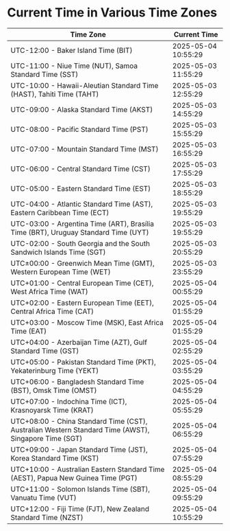 # Current Time in Various Time Zones

| Time Zone | Current Time |
|-----------|--------------|
| UTC-12:00 - Baker Island Time (BIT) | 2025-05-04 10:55:29 |
| UTC-11:00 - Niue Time (NUT), Samoa Standard Time (SST) | 2025-05-03 11:55:29 |
| UTC-10:00 - Hawaii-Aleutian Standard Time (HAST), Tahiti Time (TAHT) | 2025-05-03 12:55:29 |
| UTC-09:00 - Alaska Standard Time (AKST) | 2025-05-03 14:55:29 |
| UTC-08:00 - Pacific Standard Time (PST) | 2025-05-03 15:55:29 |
| UTC-07:00 - Mountain Standard Time (MST) | 2025-05-03 16:55:29 |
| UTC-06:00 - Central Standard Time (CST) | 2025-05-03 17:55:29 |
| UTC-05:00 - Eastern Standard Time (EST) | 2025-05-03 18:55:29 |
| UTC-04:00 - Atlantic Standard Time (AST), Eastern Caribbean Time (ECT) | 2025-05-03 19:55:29 |
| UTC-03:00 - Argentina Time (ART), Brasília Time (BRT), Uruguay Standard Time (UYT) | 2025-05-03 19:55:29 |
| UTC-02:00 - South Georgia and the South Sandwich Islands Time (SGT) | 2025-05-03 20:55:29 |
| UTC±00:00 - Greenwich Mean Time (GMT), Western European Time (WET) | 2025-05-03 23:55:29 |
| UTC+01:00 - Central European Time (CET), West Africa Time (WAT) | 2025-05-04 00:55:29 |
| UTC+02:00 - Eastern European Time (EET), Central Africa Time (CAT) | 2025-05-04 01:55:29 |
| UTC+03:00 - Moscow Time (MSK), East Africa Time (EAT) | 2025-05-04 01:55:29 |
| UTC+04:00 - Azerbaijan Time (AZT), Gulf Standard Time (GST) | 2025-05-04 02:55:29 |
| UTC+05:00 - Pakistan Standard Time (PKT), Yekaterinburg Time (YEKT) | 2025-05-04 03:55:29 |
| UTC+06:00 - Bangladesh Standard Time (BST), Omsk Time (OMST) | 2025-05-04 04:55:29 |
| UTC+07:00 - Indochina Time (ICT), Krasnoyarsk Time (KRAT) | 2025-05-04 05:55:29 |
| UTC+08:00 - China Standard Time (CST), Australian Western Standard Time (AWST), Singapore Time (SGT) | 2025-05-04 06:55:29 |
| UTC+09:00 - Japan Standard Time (JST), Korea Standard Time (KST) | 2025-05-04 07:55:29 |
| UTC+10:00 - Australian Eastern Standard Time (AEST), Papua New Guinea Time (PGT) | 2025-05-04 08:55:29 |
| UTC+11:00 - Solomon Islands Time (SBT), Vanuatu Time (VUT) | 2025-05-04 09:55:29 |
| UTC+12:00 - Fiji Time (FJT), New Zealand Standard Time (NZST) | 2025-05-04 10:55:29 |
